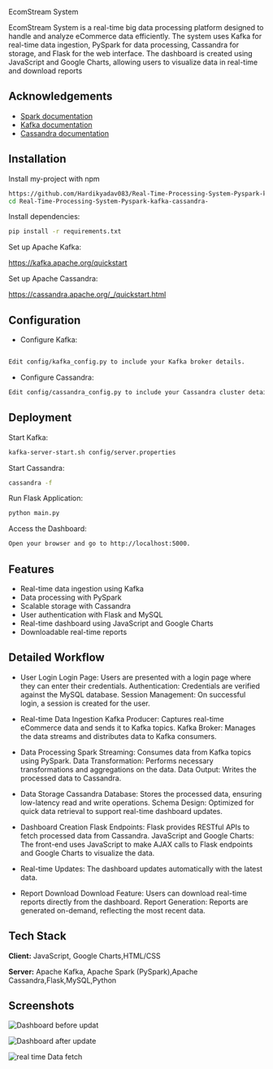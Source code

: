 EcomStream System

EcomStream System is a real-time big data processing platform designed to handle and analyze eCommerce data efficiently. The system uses Kafka for real-time data ingestion, PySpark for data processing, Cassandra for storage, and Flask for the web interface. The dashboard is created using JavaScript and Google Charts, allowing users to visualize data in real-time and download reports


## Acknowledgements

 - [Spark documentation](https://spark.apache.org/docs/latest/)
 - [Kafka documentation](https://kafka.apache.org/documentation/)
 - [Cassandra documentation](https://cassandra.apache.org/doc/latest/)


## Installation

Install my-project with npm

```bash
https://github.com/Hardikyadav083/Real-Time-Processing-System-Pyspark-kafka-cassandra-.git
cd Real-Time-Processing-System-Pyspark-kafka-cassandra-

```
Install dependencies:

```bash
pip install -r requirements.txt
```

Set up Apache Kafka:

https://kafka.apache.org/quickstart

Set up Apache Cassandra:

https://cassandra.apache.org/_/quickstart.html
    
## Configuration

- Configure Kafka:

```bash

Edit config/kafka_config.py to include your Kafka broker details.
```

- Configure Cassandra:
```bash
Edit config/cassandra_config.py to include your Cassandra cluster details.
```




## Deployment


Start Kafka:
```bash
kafka-server-start.sh config/server.properties
```
Start Cassandra:
```bash
cassandra -f
```
Run Flask Application:
```bash
python main.py
```
Access the Dashboard:
```bash
Open your browser and go to http://localhost:5000.
```






## Features

- Real-time data ingestion using Kafka
- Data processing with PySpark
- Scalable storage with Cassandra
- User authentication with Flask and MySQL
- Real-time dashboard using JavaScript and Google Charts
- Downloadable real-time reports
## Detailed Workflow
- User Login
Login Page: Users are presented with a login page where they can enter their credentials.
Authentication: Credentials are verified against the MySQL database.
Session Management: On successful login, a session is created for the user.

- Real-time Data Ingestion
Kafka Producer: Captures real-time eCommerce data and sends it to Kafka topics.
Kafka Broker: Manages the data streams and distributes data to Kafka consumers.

- Data Processing
Spark Streaming: Consumes data from Kafka topics using PySpark.
Data Transformation: Performs necessary transformations and aggregations on the data.
Data Output: Writes the processed data to Cassandra.

- Data Storage
Cassandra Database: Stores the processed data, ensuring low-latency read and write operations.
Schema Design: Optimized for quick data retrieval to support real-time dashboard updates.

- Dashboard Creation
Flask Endpoints: Flask provides RESTful APIs to fetch processed data from Cassandra.
JavaScript and Google Charts: The front-end uses JavaScript to make AJAX calls to Flask endpoints and Google Charts to visualize the data.

- Real-time Updates: The dashboard updates automatically with the latest data.

- Report Download
Download Feature: Users can download real-time reports directly from the dashboard.
Report Generation: Reports are generated on-demand, reflecting the most recent data.
## Tech Stack

**Client:** JavaScript, Google Charts,HTML/CSS

**Server:** Apache Kafka, Apache Spark (PySpark),Apache Cassandra,Flask,MySQL,Python


## Screenshots

![Dashboard before updat](https://github.com/Hardikyadav083/Real-Time-Processing-System-Pyspark-kafka-cassandra-/assets/137992065/d95d7810-dfc8-4a83-b07e-e80baf11dcce)


![Dashboard after update](https://github.com/Hardikyadav083/Real-Time-Processing-System-Pyspark-kafka-cassandra-/assets/137992065/e5a6b968-f1d1-4b9b-aa8b-ec40fc6343d4)

![real time Data fetch](https://github.com/Hardikyadav083/Real-Time-Processing-System-Pyspark-kafka-cassandra-/assets/137992065/8e79664a-b104-4b23-93c4-39624a40a4d4)
